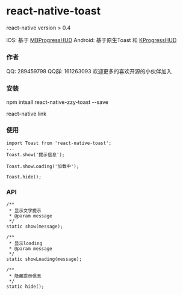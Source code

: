 # react-native-toast

react-native version > 0.4

IOS: 基于 [MBProgressHUD](https://github.com/jdg/MBProgressHUD)
Android: 基于原生Toast 和 [KProgressHUD](https://github.com/Kaopiz/KProgressHUD)

### 作者

QQ: 289459798
QQ群: 161263093
欢迎更多的喜欢开源的小伙伴加入

### 安装

npm intsall react-native-zzy-toast --save

react-native link

### 使用

```
import Toast from 'react-native-toast';
...
Toast.show('提示信息');

Toast.showLoading('加载中');

Toast.hide();
```

### API

```
/**
 * 显示文字提示
 * @param message
 */
static show(message);

/**
 * 显示loading
 * @param message
 */
static showLoading(message);

/**
 * 隐藏提示信息
 */
static hide();
```